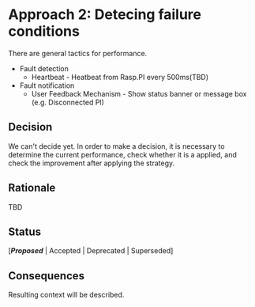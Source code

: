 # Approach 2: Detecing failure conditions
There are general tactics for performance.
- Fault detection
  - Heartbeat - Heatbeat from Rasp.PI every 500ms(TBD)
- Fault notification
  - User Feedback Mechanism - Show status banner or message box (e.g. Disconnected PI)

## Decision 
We can't decide yet. In order to make a decision, it is necessary to determine the current performance, check whether it is a applied, and check the improvement after applying the strategy.

## Rationale 
TBD

## Status
[***Proposed*** | Accepted | Deprecated | Superseded]

## Consequences
Resulting context will be described.
